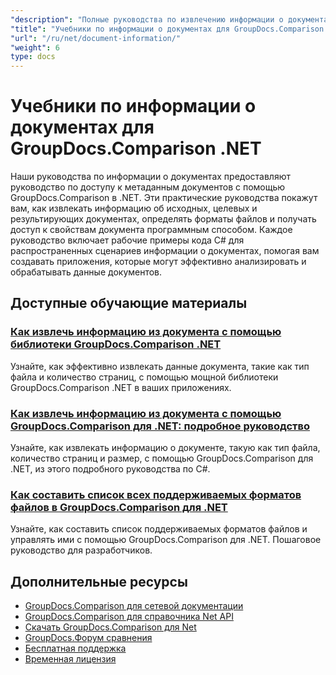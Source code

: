 ```yaml
---
"description": "Полные руководства по извлечению информации о документах и поддерживаемых форматах с помощью GroupDocs.Comparison для .NET."
"title": "Учебники по информации о документах для GroupDocs.Comparison .NET"
"url": "/ru/net/document-information/"
"weight": 6
type: docs
---
```

# Учебники по информации о документах для GroupDocs.Comparison .NET

Наши руководства по информации о документах предоставляют руководство по доступу к метаданным документов с помощью GroupDocs.Comparison в .NET. Эти практические руководства покажут вам, как извлекать информацию об исходных, целевых и результирующих документах, определять форматы файлов и получать доступ к свойствам документа программным способом. Каждое руководство включает рабочие примеры кода C# для распространенных сценариев информации о документах, помогая вам создавать приложения, которые могут эффективно анализировать и обрабатывать данные документов.

## Доступные обучающие материалы

### [Как извлечь информацию из документа с помощью библиотеки GroupDocs.Comparison .NET](./extract-info-groupdocs-comparison-dotnet/)
Узнайте, как эффективно извлекать данные документа, такие как тип файла и количество страниц, с помощью мощной библиотеки GroupDocs.Comparison .NET в ваших приложениях.

### [Как извлечь информацию из документа с помощью GroupDocs.Comparison для .NET: подробное руководство](./extract-document-info-groupdocs-comparison-net/)
Узнайте, как извлекать информацию о документе, такую как тип файла, количество страниц и размер, с помощью GroupDocs.Comparison для .NET, из этого подробного руководства по C#.

### [Как составить список всех поддерживаемых форматов файлов в GroupDocs.Comparison для .NET](./mastering-groupdocs-comparison-list-supported-formats/)
Узнайте, как составить список поддерживаемых форматов файлов и управлять ими с помощью GroupDocs.Comparison для .NET. Пошаговое руководство для разработчиков.

## Дополнительные ресурсы

- [GroupDocs.Comparison для сетевой документации](https://docs.groupdocs.com/comparison/net/)
- [GroupDocs.Comparison для справочника Net API](https://reference.groupdocs.com/comparison/net/)
- [Скачать GroupDocs.Comparison для Net](https://releases.groupdocs.com/comparison/net/)
- [GroupDocs.Форум сравнения](https://forum.groupdocs.com/c/comparison)
- [Бесплатная поддержка](https://forum.groupdocs.com/)
- [Временная лицензия](https://purchase.groupdocs.com/temporary-license/)